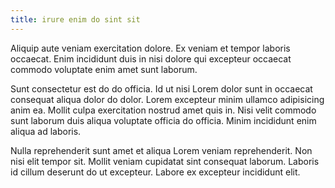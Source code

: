 ```yaml
---
title: irure enim do sint sit
---
```


Aliquip aute veniam exercitation dolore. Ex veniam et tempor laboris occaecat. Enim incididunt duis in nisi dolore qui excepteur occaecat commodo voluptate enim amet sunt laborum.

Sunt consectetur est do do officia. Id ut nisi Lorem dolor sunt in occaecat consequat aliqua dolor do dolor. Lorem excepteur minim ullamco adipisicing anim ea. Mollit culpa exercitation nostrud amet quis in. Nisi velit commodo sunt laborum duis aliqua voluptate officia do officia. Minim incididunt enim aliqua ad laboris.

Nulla reprehenderit sunt amet et aliqua Lorem veniam reprehenderit. Non nisi elit tempor sit. Mollit veniam cupidatat sint consequat laborum. Laboris id cillum deserunt do ut excepteur. Labore ex excepteur incididunt elit.